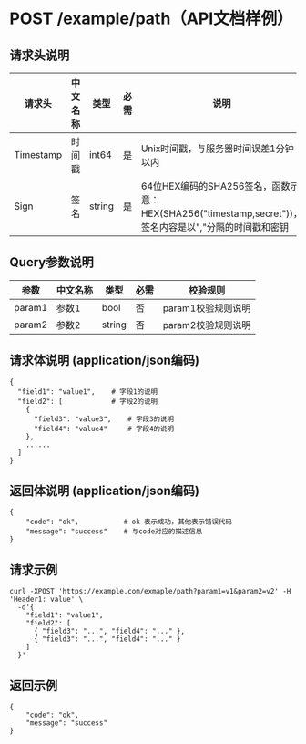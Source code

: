 # POST /example/path（API文档样例）

## 请求头说明
| 请求头       | 中文名称   | 类型   | 必需 | 说明                                  |
| ------------ | --------   | ------ | ---- | ------------------------------------- |
| Timestamp    | 时间戳     | int64  | 是   | Unix时间戳，与服务器时间误差1分钟以内 |
| Sign         | 签名       | string | 是   | 64位HEX编码的SHA256签名，函数示意：HEX(SHA256("timestamp,secret"))，签名内容是以","分隔的时间戳和密钥 |

## Query参数说明
| 参数         | 中文名称   | 类型   | 必需 | 校验规则            |
| --------     | --------   | ------ | ---- | ------------------- |
| param1       | 参数1      | bool   | 否   | param1校验规则说明  |
| param2       | 参数2      | string | 否   | param2校验规则说明  |

## 请求体说明 (application/json编码) 
```
{
  "field1": "value1",    # 字段1的说明
  "field2": [            # 字段2的说明
    { 
      "field3": "value3",    # 字段3的说明
      "field4": "value4"     # 字段4的说明
    },
    ......
  ]
}
```

## 返回体说明 (application/json编码)
```
{
    "code": "ok",           # ok 表示成功，其他表示错误代码
    "message": "success"    # 与code对应的描述信息
}
```


## 请求示例
```
curl -XPOST 'https://example.com/exmaple/path?param1=v1&param2=v2' -H 'Header1: value' \
  -d'{
    "field1": "value1",
    "field2": [
      { "field3": "...", "field4": "..." },
      { "field3": "...", "field4": "..." }
    ]
  }'
```

## 返回示例
```
{
    "code": "ok",
    "message": "success"
}
```
